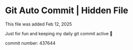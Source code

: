 # Git Auto Commit | Hidden File

This file was added Feb 12, 2025

Just for fun and keeping my daily git commit active 🤪

commit number: 437644
